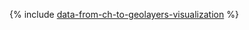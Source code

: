 {% include [data-from-ch-to-geolayers-visualization](../../_tutorials/datalens/data-from-ch-to-geolayers-visualization.md) %}
